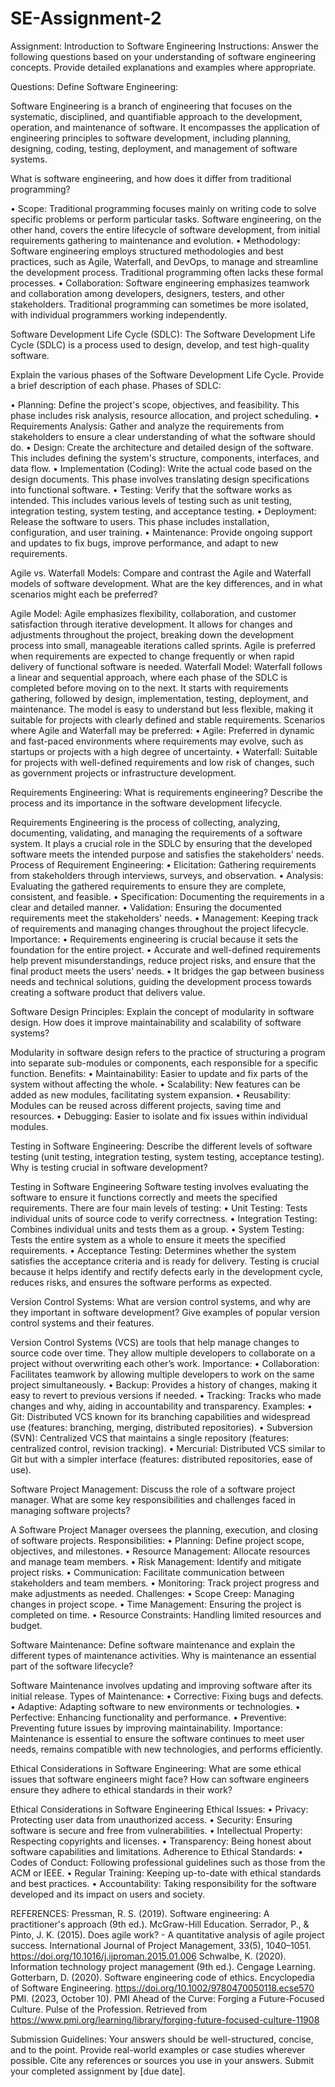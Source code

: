 # SE-Assignment-2
Assignment: Introduction to Software Engineering
Instructions:
Answer the following questions based on your understanding of software engineering concepts. Provide detailed explanations and examples where appropriate.

Questions:
Define Software Engineering:

Software Engineering is a branch of engineering that focuses on the systematic, disciplined, and quantifiable approach to the development, operation, and maintenance of software. It encompasses the application of engineering principles to software development, including planning, designing, coding, testing, deployment, and management of software systems.



What is software engineering, and how does it differ from traditional programming?

•	Scope: Traditional programming focuses mainly on writing code to solve specific problems or perform particular tasks. Software engineering, on the other hand, covers the entire lifecycle of software development, from initial requirements gathering to maintenance and evolution.
•	Methodology: Software engineering employs structured methodologies and best practices, such as Agile, Waterfall, and DevOps, to manage and streamline the development process. Traditional programming often lacks these formal processes.
•	Collaboration: Software engineering emphasizes teamwork and collaboration among developers, designers, testers, and other stakeholders. Traditional programming can sometimes be more isolated, with individual programmers working independently.



Software Development Life Cycle (SDLC):
The Software Development Life Cycle (SDLC) is a process used to design, develop, and test high-quality software. 

Explain the various phases of the Software Development Life Cycle. Provide a brief description of each phase.
Phases of SDLC:

•	Planning: Define the project's scope, objectives, and feasibility. This phase includes risk analysis, resource allocation, and project scheduling.
•	Requirements Analysis: Gather and analyze the requirements from stakeholders to ensure a clear understanding of what the software should do.
•	Design: Create the architecture and detailed design of the software. This includes defining the system's structure, components, interfaces, and data flow.
•	Implementation (Coding): Write the actual code based on the design documents. This phase involves translating design specifications into functional software.
•	Testing: Verify that the software works as intended. This includes various levels of testing such as unit testing, integration testing, system testing, and acceptance testing.
•	Deployment: Release the software to users. This phase includes installation, configuration, and user training.
•	Maintenance: Provide ongoing support and updates to fix bugs, improve performance, and adapt to new requirements.


Agile vs. Waterfall Models:
Compare and contrast the Agile and Waterfall models of software development. What are the key differences, and in what scenarios might each be preferred?

Agile Model: Agile emphasizes flexibility, collaboration, and customer satisfaction through iterative development. It allows for changes and adjustments throughout the project, breaking down the development process into small, manageable iterations called sprints. Agile is preferred when requirements are expected to change frequently or when rapid delivery of functional software is needed.
Waterfall Model: Waterfall follows a linear and sequential approach, where each phase of the SDLC is completed before moving on to the next. It starts with requirements gathering, followed by design, implementation, testing, deployment, and maintenance. The model is easy to understand but less flexible, making it suitable for projects with clearly defined and stable requirements.
Scenarios where Agile and Waterfall may be preferred:
•	Agile: Preferred in dynamic and fast-paced environments where requirements may evolve, such as startups or projects with a high degree of uncertainty.
•	Waterfall: Suitable for projects with well-defined requirements and low risk of changes, such as government projects or infrastructure development.


Requirements Engineering:
What is requirements engineering? Describe the process and its importance in the software development lifecycle.

Requirements Engineering is the process of collecting, analyzing, documenting, validating, and managing the requirements of a software system. It plays a crucial role in the SDLC by ensuring that the developed software meets the intended purpose and satisfies the stakeholders' needs.
Process of Requirement Engineering:
•	Elicitation: Gathering requirements from stakeholders through interviews, surveys, and observation.
•	Analysis: Evaluating the gathered requirements to ensure they are complete, consistent, and feasible.
•	Specification: Documenting the requirements in a clear and detailed manner.
•	Validation: Ensuring the documented requirements meet the stakeholders' needs.
•	Management: Keeping track of requirements and managing changes throughout the project lifecycle.
Importance: 
•	Requirements engineering is crucial because it sets the foundation for the entire project.
•	Accurate and well-defined requirements help prevent misunderstandings, reduce project risks, and ensure that the final product meets the users' needs.
•	It bridges the gap between business needs and technical solutions, guiding the development process towards creating a software product that delivers value.


Software Design Principles:
Explain the concept of modularity in software design. How does it improve maintainability and scalability of software systems?

Modularity in software design refers to the practice of structuring a program into separate sub-modules or components, each responsible for a specific function.
Benefits:
•	Maintainability: Easier to update and fix parts of the system without affecting the whole.
•	Scalability: New features can be added as new modules, facilitating system expansion.
•	Reusability: Modules can be reused across different projects, saving time and resources.
•	Debugging: Easier to isolate and fix issues within individual modules.



Testing in Software Engineering:
Describe the different levels of software testing (unit testing, integration testing, system testing, acceptance testing). Why is testing crucial in software development?

Testing in Software Engineering
Software testing involves evaluating the software to ensure it functions correctly and meets the specified requirements. There are four main levels of testing:
•	Unit Testing: Tests individual units of source code to verify correctness.
•	Integration Testing: Combines individual units and tests them as a group.
•	System Testing: Tests the entire system as a whole to ensure it meets the specified requirements.
•	Acceptance Testing: Determines whether the system satisfies the acceptance criteria and is ready for delivery.
Testing is crucial because it helps identify and rectify defects early in the development cycle, reduces risks, and ensures the software performs as expected.


Version Control Systems:
What are version control systems, and why are they important in software development? Give examples of popular version control systems and their features.

Version Control Systems (VCS) are tools that help manage changes to source code over time. They allow multiple developers to collaborate on a project without overwriting each other’s work.
Importance:
•	Collaboration: Facilitates teamwork by allowing multiple developers to work on the same project simultaneously.
•	Backup: Provides a history of changes, making it easy to revert to previous versions if needed.
•	Tracking: Tracks who made changes and why, aiding in accountability and transparency.
Examples:
•	Git: Distributed VCS known for its branching capabilities and widespread use (features: branching, merging, distributed repositories).
•	Subversion (SVN): Centralized VCS that maintains a single repository (features: centralized control, revision tracking).
•	Mercurial: Distributed VCS similar to Git but with a simpler interface (features: distributed repositories, ease of use).


Software Project Management:
Discuss the role of a software project manager. What are some key responsibilities and challenges faced in managing software projects?

A Software Project Manager oversees the planning, execution, and closing of software projects.
Responsibilities:
•	Planning: Define project scope, objectives, and milestones.
•	Resource Management: Allocate resources and manage team members.
•	Risk Management: Identify and mitigate project risks.
•	Communication: Facilitate communication between stakeholders and team members.
•	Monitoring: Track project progress and make adjustments as needed.
Challenges:
•	Scope Creep: Managing changes in project scope.
•	Time Management: Ensuring the project is completed on time.
•	Resource Constraints: Handling limited resources and budget.


Software Maintenance:
Define software maintenance and explain the different types of maintenance activities. Why is maintenance an essential part of the software lifecycle?

Software Maintenance involves updating and improving software after its initial release.
Types of Maintenance:
•	Corrective: Fixing bugs and defects.
•	Adaptive: Adapting software to new environments or technologies.
•	Perfective: Enhancing functionality and performance.
•	Preventive: Preventing future issues by improving maintainability.
Importance: Maintenance is essential to ensure the software continues to meet user needs, remains compatible with new technologies, and performs efficiently.


Ethical Considerations in Software Engineering:
What are some ethical issues that software engineers might face? How can software engineers ensure they adhere to ethical standards in their work?

Ethical Considerations in Software Engineering
Ethical Issues:
•	Privacy: Protecting user data from unauthorized access.
•	Security: Ensuring software is secure and free from vulnerabilities.
•	Intellectual Property: Respecting copyrights and licenses.
•	Transparency: Being honest about software capabilities and limitations.
Adherence to Ethical Standards:
•	Codes of Conduct: Following professional guidelines such as those from the ACM or IEEE.
•	Regular Training: Keeping up-to-date with ethical standards and best practices.
•	Accountability: Taking responsibility for the software developed and its impact on users and society.


REFERENCES:
Pressman, R. S. (2019). Software engineering: A practitioner's approach (9th ed.). McGraw-Hill Education.
Serrador, P., & Pinto, J. K. (2015). Does agile work? - A quantitative analysis of agile project success. International Journal of Project Management, 33(5), 1040–1051. https://doi.org/10.1016/j.ijproman.2015.01.006
Schwalbe, K. (2020). Information technology project management (9th ed.). Cengage Learning.
Gotterbarn, D. (2020). Software engineering code of ethics. Encyclopedia of Software Engineering. https://doi.org/10.1002/9780470050118.ecse570
PMI. (2023, October 10). PMI Ahead of the Curve: Forging a Future-Focused Culture. Pulse of the Profession. Retrieved from https://www.pmi.org/learning/library/forging-future-focused-culture-11908


Submission Guidelines:
Your answers should be well-structured, concise, and to the point.
Provide real-world examples or case studies wherever possible.
Cite any references or sources you use in your answers.
Submit your completed assignment by [due date].
